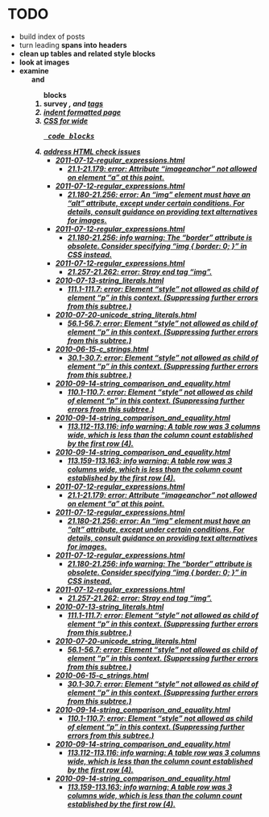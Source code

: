 # TODO

- build index of posts
- turn leading <strong> spans into headers
- clean up tables and related style blocks
- look at images
- examine <ul> and <ol> blocks
- survey <i>, <b> and <u> tags
- indent formatted page
- CSS for wide <pre> code blocks 
- address HTML check issues
    * 2011-07-12-regular_expressions.html
        - 21.1-21.179: error: Attribute “imageanchor” not allowed on element “a” at this point.
    * 2011-07-12-regular_expressions.html
        - 21.180-21.256: error: An “img” element must have an “alt” attribute, except under certain conditions. For details, consult guidance on providing text alternatives for images.
    * 2011-07-12-regular_expressions.html
        - 21.180-21.256: info warning: The “border” attribute is obsolete. Consider specifying “img { border: 0; }” in CSS instead.
    * 2011-07-12-regular_expressions.html
        - 21.257-21.262: error: Stray end tag “img”.
    * 2010-07-13-string_literals.html
        - 111.1-111.7: error: Element “style” not allowed as child of element “p” in this context. (Suppressing further errors from this subtree.)
    * 2010-07-20-unicode_string_literals.html
        - 56.1-56.7: error: Element “style” not allowed as child of element “p” in this context. (Suppressing further errors from this subtree.)
    * 2010-06-15-c_strings.html
        - 30.1-30.7: error: Element “style” not allowed as child of element “p” in this context. (Suppressing further errors from this subtree.)
    * 2010-09-14-string_comparison_and_equality.html
        - 110.1-110.7: error: Element “style” not allowed as child of element “p” in this context. (Suppressing further errors from this subtree.)
    * 2010-09-14-string_comparison_and_equality.html
        - 113.112-113.116: info warning: A table row was 3 columns wide, which is less than the column count established by the first row (4).
    * 2010-09-14-string_comparison_and_equality.html
        - 113.159-113.163: info warning: A table row was 3 columns wide, which is less than the column count established by the first row (4).
    * 2011-07-12-regular_expressions.html
        - 21.1-21.179: error: Attribute “imageanchor” not allowed on element “a” at this point.
    * 2011-07-12-regular_expressions.html
        - 21.180-21.256: error: An “img” element must have an “alt” attribute, except under certain conditions. For details, consult guidance on providing text alternatives for images.
    * 2011-07-12-regular_expressions.html
        - 21.180-21.256: info warning: The “border” attribute is obsolete. Consider specifying “img { border: 0; }” in CSS instead.
    * 2011-07-12-regular_expressions.html
        - 21.257-21.262: error: Stray end tag “img”.
    * 2010-07-13-string_literals.html
        - 111.1-111.7: error: Element “style” not allowed as child of element “p” in this context. (Suppressing further errors from this subtree.)
    * 2010-07-20-unicode_string_literals.html
        - 56.1-56.7: error: Element “style” not allowed as child of element “p” in this context. (Suppressing further errors from this subtree.)
    * 2010-06-15-c_strings.html
        - 30.1-30.7: error: Element “style” not allowed as child of element “p” in this context. (Suppressing further errors from this subtree.)
    * 2010-09-14-string_comparison_and_equality.html
        - 110.1-110.7: error: Element “style” not allowed as child of element “p” in this context. (Suppressing further errors from this subtree.)
    * 2010-09-14-string_comparison_and_equality.html
        - 113.112-113.116: info warning: A table row was 3 columns wide, which is less than the column count established by the first row (4).
    * 2010-09-14-string_comparison_and_equality.html
        - 113.159-113.163: info warning: A table row was 3 columns wide, which is less than the column count established by the first row (4).
